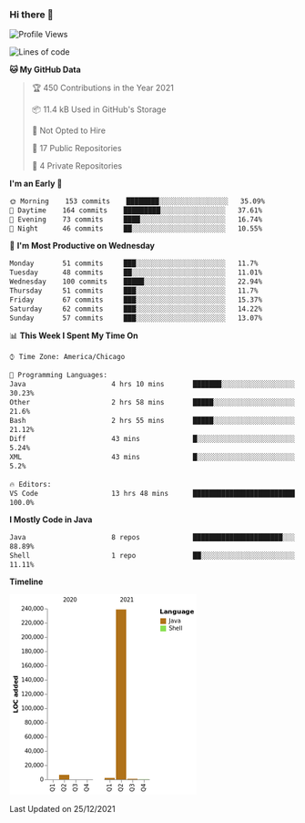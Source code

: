 ### Hi there 👋


<!--START_SECTION:waka-->
![Profile Views](http://img.shields.io/badge/Profile%20Views-0-blue)

![Lines of code](https://img.shields.io/badge/From%20Hello%20World%20I%27ve%20Written-249%20Thousand%20lines%20of%20code-blue)

**🐱 My GitHub Data** 

> 🏆 450 Contributions in the Year 2021
 > 
> 📦 11.4 kB Used in GitHub's Storage 
 > 
> 🚫 Not Opted to Hire
 > 
> 📜 17 Public Repositories 
 > 
> 🔑 4 Private Repositories  
 > 
**I'm an Early 🐤** 

```text
🌞 Morning    153 commits    ████████░░░░░░░░░░░░░░░░░   35.09% 
🌆 Daytime    164 commits    █████████░░░░░░░░░░░░░░░░   37.61% 
🌃 Evening    73 commits     ████░░░░░░░░░░░░░░░░░░░░░   16.74% 
🌙 Night      46 commits     ██░░░░░░░░░░░░░░░░░░░░░░░   10.55%

```
📅 **I'm Most Productive on Wednesday** 

```text
Monday       51 commits     ███░░░░░░░░░░░░░░░░░░░░░░   11.7% 
Tuesday      48 commits     ██░░░░░░░░░░░░░░░░░░░░░░░   11.01% 
Wednesday    100 commits    █████░░░░░░░░░░░░░░░░░░░░   22.94% 
Thursday     51 commits     ███░░░░░░░░░░░░░░░░░░░░░░   11.7% 
Friday       67 commits     ███░░░░░░░░░░░░░░░░░░░░░░   15.37% 
Saturday     62 commits     ███░░░░░░░░░░░░░░░░░░░░░░   14.22% 
Sunday       57 commits     ███░░░░░░░░░░░░░░░░░░░░░░   13.07%

```


📊 **This Week I Spent My Time On** 

```text
⌚︎ Time Zone: America/Chicago

💬 Programming Languages: 
Java                     4 hrs 10 mins       ███████░░░░░░░░░░░░░░░░░░   30.23% 
Other                    2 hrs 58 mins       █████░░░░░░░░░░░░░░░░░░░░   21.6% 
Bash                     2 hrs 55 mins       █████░░░░░░░░░░░░░░░░░░░░   21.12% 
Diff                     43 mins             █░░░░░░░░░░░░░░░░░░░░░░░░   5.24% 
XML                      43 mins             █░░░░░░░░░░░░░░░░░░░░░░░░   5.2%

🔥 Editors: 
VS Code                  13 hrs 48 mins      █████████████████████████   100.0%

```

**I Mostly Code in Java** 

```text
Java                     8 repos             ██████████████████████░░░   88.89% 
Shell                    1 repo              ██░░░░░░░░░░░░░░░░░░░░░░░   11.11%

```


**Timeline**

![Chart not found](https://raw.githubusercontent.com/powercasgamer/powercasgamer/master/charts/bar_graph.png) 


 Last Updated on 25/12/2021
<!--END_SECTION:waka-->
